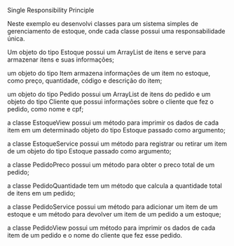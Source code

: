 Single Responsibility Principle

Neste exemplo eu desenvolvi classes para um sistema
simples de gerenciamento de estoque, onde cada classe
possui uma responsabilidade única.

Um objeto do tipo Estoque possui um ArrayList de itens
e serve para armazenar itens e suas informações; 

um objeto do tipo Item armazena informações de um item
no estoque, como preço, quantidade, código e descrição
do item;

um objeto do tipo Pedido possui um ArrayList de itens do
pedido e um objeto do tipo Cliente que possui informações
sobre o cliente que fez o pedido, como nome e cpf;

a classe EstoqueView possui um método para imprimir os dados
de cada item em um determinado objeto do tipo Estoque passado
como argumento;

a classe EstoqueService possui um método para registrar ou retirar
um item de um objeto do tipo Estoque passado como argumento;

a classe PedidoPreco possui um método para obter o preco total de
um pedido;

a classe PedidoQuantidade tem um método que calcula a quantidade
total de itens em um pedido;

a classe PedidoService possui um método para adicionar um item de
um estoque e um método para devolver um item de um pedido a um estoque;

a classe PedidoView possui um método para imprimir os dados de
cada item de um pedido e o nome do cliente que fez esse pedido.